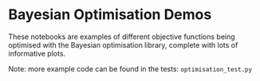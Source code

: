 # Bayesian Optimisation Demos
These notebooks are examples of different objective functions being optimised
with the Bayesian optimisation library, complete with lots of informative
plots.


Note: more example code can be found in the tests: `optimisation_test.py`

